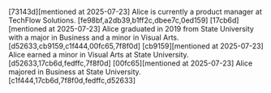 [73143d][mentioned at 2025-07-23] Alice is currently a product manager at TechFlow Solutions. [fe98bf,a2db39,b1ff2c,dbee7c,0ed159]
[17cb6d][mentioned at 2025-07-23] Alice graduated in 2019 from State University with a major in Business and a minor in Visual Arts. [d52633,cb9159,c1f444,00fc65,7f8f0d]
[cb9159][mentioned at 2025-07-23] Alice earned a minor in Visual Arts at State University. [d52633,17cb6d,fedffc,7f8f0d]
[00fc65][mentioned at 2025-07-23] Alice majored in Business at State University. [c1f444,17cb6d,7f8f0d,fedffc,d52633]